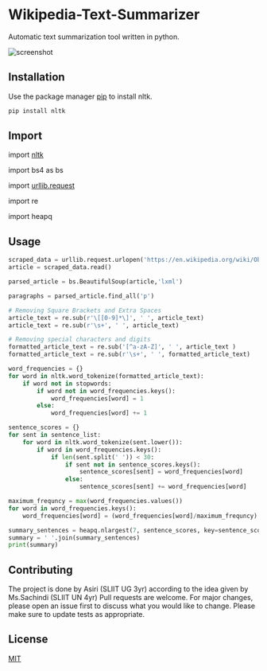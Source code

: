# Wikipedia-Text-Summarizer
Automatic text summarization tool written in python.

 ![screenshot](https://github.com/asirihewage/Wikipedia-Text-Summarizer/blob/master/nlp%20sum%20impl.png) 

## Installation

Use the package manager [pip](https://pip.pypa.io/en/stable/) to install nltk.
```bash
pip install nltk
```

## Import

import [nltk](https://www.nltk.org/install.html)

import bs4 as bs  

import [urllib.request](https://github.com/python/cpython/blob/3.7/Lib/urllib/request.py)

import re

import heapq 


## Usage

```python
scraped_data = urllib.request.urlopen('https://en.wikipedia.org/wiki/Object-oriented_programming')  
article = scraped_data.read()

parsed_article = bs.BeautifulSoup(article,'lxml')

paragraphs = parsed_article.find_all('p')
```

```python
# Removing Square Brackets and Extra Spaces
article_text = re.sub(r'\[[0-9]*\]', ' ', article_text)  
article_text = re.sub(r'\s+', ' ', article_text)
```


```python
# Removing special characters and digits
formatted_article_text = re.sub('[^a-zA-Z]', ' ', article_text )  
formatted_article_text = re.sub(r'\s+', ' ', formatted_article_text)  
```


```python
word_frequencies = {}  
for word in nltk.word_tokenize(formatted_article_text):  
    if word not in stopwords:
        if word not in word_frequencies.keys():
            word_frequencies[word] = 1
        else:
            word_frequencies[word] += 1
```

```python
sentence_scores = {}  
for sent in sentence_list:  
    for word in nltk.word_tokenize(sent.lower()):
        if word in word_frequencies.keys():
            if len(sent.split(' ')) < 30:
                if sent not in sentence_scores.keys():
                    sentence_scores[sent] = word_frequencies[word]
                else:
                    sentence_scores[sent] += word_frequencies[word]
```

```python
maximum_frequncy = max(word_frequencies.values())
for word in word_frequencies.keys():  
    word_frequencies[word] = (word_frequencies[word]/maximum_frequncy)
```

```python
summary_sentences = heapq.nlargest(7, sentence_scores, key=sentence_scores.get)
summary = ' '.join(summary_sentences)  
print(summary)  
```
## Contributing
The project is done by Asiri (SLIIT UG 3yr) according to the idea given by Ms.Sachindi (SLIIT UN 4yr)
Pull requests are welcome. For major changes, please open an issue first to discuss what you would like to change.
Please make sure to update tests as appropriate.

## License
[MIT](https://choosealicense.com/licenses/mit/)
